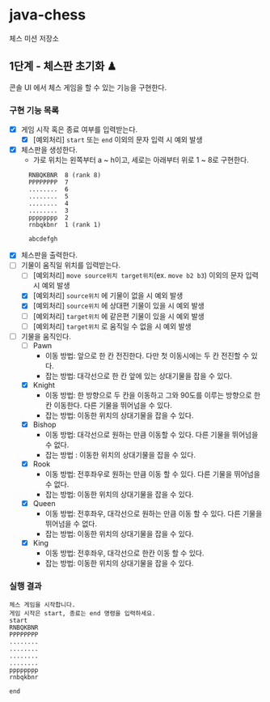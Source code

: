 # java-chess

체스 미션 저장소

## 1단계 - 체스판 초기화 ♟

콘솔 UI 에서 체스 게임을 할 수 있는 기능을 구현한다.

### 구현 기능 목록
- [x] 게임 시작 혹은 종료 여부를 입력받는다.
    - [x] [예외처리] `start` 또는 `end` 이외의 문자 입력 시 예외 발생
- [x] 체스판을 생성한다.
    -  가로 위치는 왼쪽부터 a ~ h이고, 세로는 아래부터 위로 1 ~ 8로 구현한다.
  ```
    RNBQKBNR  8 (rank 8)
    PPPPPPPP  7
    ........  6
    ........  5
    ........  4
    ........  3
    pppppppp  2
    rnbqkbnr  1 (rank 1)
  
    abcdefgh
  ```
- [x] 체스판을 출력한다.
- [ ] 기물이 움직일 위치를 입력받는다.
  - [ ] [예외처리] `move source위치 target위치`(ex. `move b2 b3`) 이외의 문자 입력 시 예외 발생
  - [x] [예외처리] `source위치` 에 기물이 없을 시 예외 발생
  - [x] [예외처리] `source위치` 에 상대편 기물이 있을 시 예외 발생
  - [ ] [예외처리] `target위치` 에 같은편 기물이 있을 시 예외 발생
  - [ ] [예외처리] `target위치` 로 움직일 수 없을 시 예외 발생
- [ ] 기물을 움직인다.
  - [ ] Pawn
    - 이동 방법: 앞으로 한 칸 전진한다. 다만 첫 이동시에는 두 칸 전진할 수 있다.
    - 잡는 방법: 대각선으로 한 칸 앞에 있는 상대기물을 잡을 수 있다.
  - [x] Knight
    - 이동 방법: 한 방향으로 두 칸을 이동하고 그와 90도를 이루는 방향으로 한칸 이동한다. 다른 기물을 뛰어넘을 수 있다.
    - 잡는 방법: 이동한 위치의 상대기물을 잡을 수 있다.
  - [x] Bishop
    - 이동 방법: 대각선으로 원하는 만큼 이동할 수 있다. 다른 기물을 뛰어넘을 수 없다.
    - 잡는 방법 : 이동한 위치의 상대기물을 잡을 수 있다.
  - [x] Rook
    - 이동 방법: 전후좌우로 원하는 만큼 이동 할 수 있다. 다른 기물을 뛰어넘을 수 없다.
    - 잡는 방법: 이동한 위치의 상대기물을 잡을 수 있다.
  - [x] Queen
    - 이동 방법: 전후좌우, 대각선으로 원하는 만큼 이동 할 수 있다. 다른 기물을 뛰어넘을 수 없다.
    - 잡는 방법: 이동한 위치의 상대기물을 잡을 수 있다.
  - [x] King
    - 이동 방법: 전후좌우, 대각선으로 한칸 이동 할 수 있다.
    - 잡는 방법: 이동한 위치의 상대기물을 잡을 수 있다.

### 실행 결과
  ```
  체스 게임을 시작합니다.
  게임 시작은 start, 종료는 end 명령을 입력하세요.
  start
  RNBQKBNR
  PPPPPPPP
  ........
  ........
  ........
  ........
  pppppppp
  rnbqkbnr
  
  end
```